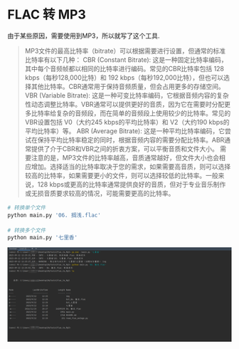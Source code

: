# FLAC 转 MP3
由于某些原因，需要使用到MP3，所以就写了这个工具.

> MP3文件的最高比特率（bitrate）可以根据需要进行设置，但通常的标准比特率有以下几种： 
CBR (Constant Bitrate): 这是一种固定比特率编码，其中每个音频帧都以相同的比特率进行编码。常见的CBR比特率包括 128 kbps（每秒128,000比特）和 192 kbps（每秒192,000比特），但也可以选择其他比特率。CBR通常用于保持音频质量，但会占用更多的存储空间。
VBR (Variable Bitrate): 这是一种可变比特率编码，它根据音频内容的复杂性动态调整比特率。VBR通常可以提供更好的音质，因为它在需要时分配更多比特率给复杂的音频段，而在简单的音频段上使用较少的比特率。常见的VBR设置包括 V0（大约245 kbps的平均比特率）和 V2（大约190 kbps的平均比特率）等。
ABR (Average Bitrate): 这是一种平均比特率编码，它尝试在保持平均比特率稳定的同时，根据音频内容的需要分配比特率。ABR通常提供了介于CBR和VBR之间的折衷方案，可以平衡音质和文件大小。
需要注意的是，MP3文件的比特率越高，音质通常越好，但文件大小也会相应增加。选择适当的比特率取决于您的需求，如果需要高音质，则可以选择较高的比特率，如果需要更小的文件，则可以选择较低的比特率。一般来说，128 kbps或更高的比特率通常提供良好的音质，但对于专业音乐制作或无损音质要求较高的情况，可能需要更高的比特率。


```bash
# 转换单个文件
python main.py '06. 搁浅.flac'

# 转换多个文件
python main.py '七里香'
```
![](./img/1.png)